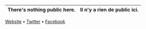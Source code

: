 
| There's nothing public here. | Il n'y a rien de public ici. |
|------------------------------|------------------------------|

[Website](https://airsoft-compere.fr/) • [Twitter](https://twitter.com/AirsoftCompere) • [Facebook](https://www.facebook.com/AirsoftCompere)
